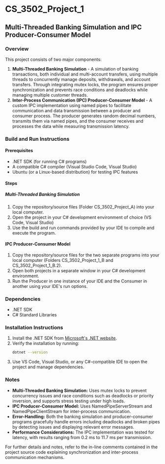 # CS_3502_Project_1

## Multi-Threaded Banking Simulation and IPC Producer-Consumer Model
### Overview 
This project consists of two major components:
1. **Multi-Threaded Banking Simulation** - A simulation of banking transactions, both individual and multi-account transfers, using multiple threads to concurrently manage deposits, withdrawals, and account transfers. Through integrating mutex locks, the program ensures proper synchronization and prevents race conditions and deadlocks while managing multiple customer threads.
2. **Inter-Process Communication (IPC) Producer-Consumer Model** - A custom IPC implementation using named pipes to facilitate communication and data transmission between a producer and consumer process. The producer generates random decimal numbers, transmits them via named pipes, and the consumer receives and processes the data while measuring transmission latency.

### Build and Run Instructions

#### Prerequisites
- .NET SDK (for running C# programs)
- A compatible C# compiler (Visual Studio Code, Visual Studio)
- Ubuntu (or a Linux-based distribution) for testing IPC features

#### Steps 
##### Multi-Threaded Banking Simulation
1. Copy the repository/source files (Folder CS_3502_Project_A) into your local computer.
2. Open the project in your C# development environment of choice (VS Code, Visual Studio)
3. Use the build and run commands provided by your IDE to compile and execute the program.

#### IPC Producer-Consumer Model
1. Copy the repository/source files for the two separate programs into your local computer (Folders CS_3502_Project_1_B and CS_3502_Project_1_B.2).
2. Open both projects in a separate window in your C# development environment.
3. Run the Producer in one instance of your IDE and the Consumer in another using your IDE's run options.

### Dependencies
- .NET SDK
- C# Standard Libraries
### Installation Instructions 
1. Install the .NET SDK from [Microsoft's .NET website](https://dotnet.microsoft.com/).
2. Verify the installation by running:
   ```sh
   dotnet --version
   ```
3. Use VS Code, Visual Studio, or any C#-compatible IDE to open the project and manage dependencies.

### Notes
- **Multi-Threaded Banking Simulation:** Uses mutex locks to prevent concurrency issues and race conditions such as deadlocks or priority inversion, and supports stress testing under high loads.
- **IPC Producer-Consumer Model:** Uses NamedPipeServerStream and NamedPipeClientStream for inter-process communication.
- **Error-Handling:** Both the banking simulation and producer-consumer programs gracefully handle errors including deadlocks and broken pipes by detecting issues and displaying relevant error messages.
- **Performance Considerations:** The IPC implementation was tested for latency, with results ranging from 0.2 ms to 11.7 ms per transmission.

For further details and notes, refer to the in-line comments contained in the project source code explaining synchronization and inter-process communication mechanisms. 
